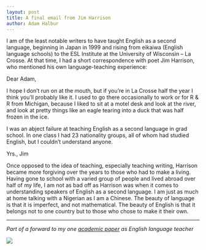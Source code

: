 ```yaml
---
layout: post
title: A final email from Jim Harrison
author: Adam Halbur
---
```


I am of the least notable writers to have taught English as a second language, beginning in Japan in 1999 and rising from eikaiwa (English language schools) to the ESL Institute at the University of Wisconsin – La Crosse. At that time, I had a short correspondence with poet Jim Harrison, who mentioned his own language-teaching experience:  

  Dear Adam,  

  I hope I don’t run on at the mouth, but if you’re in La Crosse half the year I think you’ll probably like it. I used to go there occasionally to work or for R & R from Michigan, because I liked to sit at a motel desk and look at the river, and look at pretty things like an eagle tearing into a duck that was half frozen in the ice.  

  I was an abject failure at teaching English as a second language in grad school. In one class I had 23 nationality groups, all of whom had studied English, but I couldn’t understand anyone.  

  Yrs., Jim  

Once opposed to the idea of teaching, especially teaching writing, Harrison became more forgiving over the years to those who had to make a living. Having gone to school with a varied group of people and lived abroad over half of my life, I am not as bad off as Harrison was when it comes to understanding speakers of English as a second language. I am just as much at home talking with a Nigerian as I am a Chinese. The beauty of language is that it is imperfect, and not mathematical. The beauty of English is that it belongs not to one country but to those who chose to make it their own.  

------------------------------------
*Part of a forward to my one [academic paper][academic-link] as English language teacher*

![](https://c1.staticflickr.com/8/7855/45996981774_697c95a598_b.jpg)

[academic-link]: https://www.academia.edu/38141360/Once_Upon_a_Time_Using_Childrens_Stories_in_the_University_ESL_EFL_Classroom
